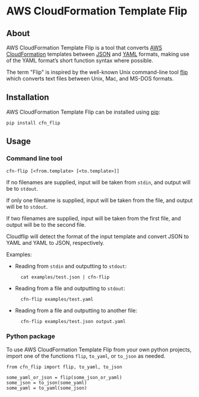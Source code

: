 # AWS CloudFormation Template Flip

## About

AWS CloudFormation Template Flip is a tool that converts [AWS CloudFormation](https://aws.amazon.com/cloudformation/) templates between [JSON](http://json.org/) and [YAML](http://yaml.org) formats, making use of the YAML format’s short function syntax where possible.

The term "Flip" is inspired by the well-known Unix command-line tool [flip](https://ccrma.stanford.edu/~craig/utility/flip/) which converts text files between Unix, Mac, and MS-DOS formats.

## Installation

AWS CloudFormation Template Flip can be installed using [pip](https://pip.pypa.io/en/stable/):

    pip install cfn_flip

## Usage

### Command line tool

    cfn-flip [<from.template> [<to.template>]]

If no filenames are supplied, input will be taken from `stdin`, and output will be to `stdout`.

If only one filename is supplied, input will be taken from the file, and output will be to `stdout`.

If two filenames are supplied, input will be taken from the first file, and output will be to the second file.

Cloudflip will detect the format of the input template and convert JSON to YAML and YAML to JSON, respectively.

Examples:

* Reading from `stdin` and outputting to `stdout`:

        cat examples/test.json | cfn-flip

* Reading from a file and outputting to `stdout`:

        cfn-flip examples/test.yaml

* Reading from a file and outputting to another file:

        cfn-flip examples/test.json output.yaml

### Python package

To use AWS CloudFormation Template Flip from your own python projects, import one of the functions `flip`, `to_yaml`, or `to_json` as needed.

    from cfn_flip import flip, to_yaml, to_json

    some_yaml_or_json = flip(some_json_or_yaml)
    some_json = to_json(some_yaml)
    some_yaml = to_yaml(some_json)
